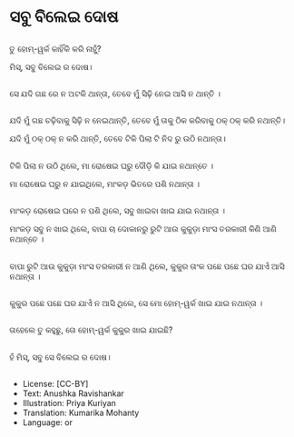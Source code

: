 # ସବୁ ବିଲେଇ ଦୋଷ

##
ତୁ ହୋମ୍-ୱର୍କ କାହିଁକି କରି ନାହୁଁ?

ମିସ୍, ସବୁ ବିଲେଇ ର ଦୋଷ। 

##
ସେ ଯଦି ଗଛ ରେ ନ ଅଟକି ଥାନ୍ତା, ତେବେ ମୁଁ ସିଢ଼ି ନେଇ ଆସି ନ ଥାନ୍ତି ।

##
ଯଦି ମୁଁ ଗଛ ଚଢ଼ିବାକୁ ସିଢ଼ି ନ ନେଇଥାନ୍ତି, ତେବେ ମୁଁ ତାକୁ ଠିକ କରିବାକୁ ଠକ୍ ଠକ୍ କରି ନଥାନ୍ତି।

ଯଦି ମୁଁ ଠକ୍ ଠକ୍ ନ କରି ଥାନ୍ତି, ତେବେ ଟିକି ପିଲା ଟି ନିଦ ରୁ ଉଠି ନଥାନ୍ତା।

##
ଟିକି ପିଲା ନ ଉଠି ଥିଲେ, ମା ରୋଷେଇ ଘରୁ ଦୌଡ଼ି କି ଯାଇ ନଥାନ୍ତେ ।

ମା ରୋଷେଇ ଘରୁ ନ ଯାଇଥିଲେ, ମାଂକଡ଼ ଭିତରେ ପଶି ନଥାନ୍ତା ।

##
ମାଂକଡ଼ ରୋଷେଇ ଘରେ ନ ପଶି ଥିଲେ, ସବୁ ଖାଇବା ଖାଇ ଯାଇ ନଥାନ୍ତା ।

ମାଂକଡ଼ ସବୁ ନ ଖାଇ ଥିଲେ, ବାପା ଚା ଦୋକାନରୁ ରୁଟି ଆଉ କୁକୁଡ଼ା ମାଂସ ତରକାରୀ କିଣି ଆଣି ନଥାନ୍ତେ ।

##
ବାପା ରୁଟି ଆଉ କୁକୁଡ଼ା ମାଂସ ତରକାରୀ ନ ଆଣି ଥିଲେ, କୁକୁର ତାଂକ ପଛେ ପଛେ ଘର ଯାଏଁ ଆସି ନଥାନ୍ତା ।

##
କୁକୁର ପଛେ ପଛେ ଘର ଯାଏଁ ନ ଆସି ଥିଲେ, ସେ ମୋ ହୋମ୍-ୱର୍କ ଖାଇ ଯାଇ ନଥାନ୍ତା ।

##
ତାହେଲେ ତୁ କହୁଛୁ, ତୋ ହୋମ୍-ୱର୍କ କୁକୁର ଖାଇ ଯାଇଛି?

##
ହଁ ମିସ୍, ସବୁ ସେ ବିଲେଇ ର ଦୋଷ।

##
* License: [CC-BY]
* Text: Anushka Ravishankar
* Illustration: Priya Kuriyan
* Translation: Kumarika Mohanty
* Language: or
